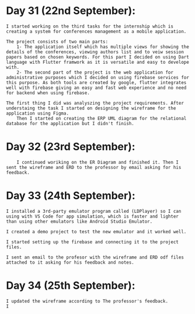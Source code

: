 # Day 31 (22nd September):
    I started working on the third tasks for the internship which is creating a system for conferences management as a mobile application.
    
    The project consists of two main parts:
        1- The application itself which has multiple views for showing the details of the conferences, viewing authors list and to veiw session papers based on chosen keywords. For this part I decided on using Dart language with Flutter framwork as it is versatile and easy to develope with.
        2- The second part of the project is the web application for administrative purposes which I decided on using firebase services for this purpose. As both tools are created by google, flutter integrates well with firebase giving an easy and fast web experience and no need for backend when using firebase.

    The first thing I did was analyszing the project requirements. After understaing the task I started on designing the wireframe for the application using Figma.
        Then I started on creating the ERP UML diagram for the relational database for the application but I didn't finish.

# Day 32 (23rd September):
        I continued woriking on the ER Diagram and finished it. Then I sent the wireframe and ERD to the professor by email asking for his feedback.

# Day 33 (24th September): 
    I installed a 3rd-party emulator program called (LDPlayer) so I can using with VS Code for app simulation, which is faster and lighter than using other emulators like Android Studio Emulator. 
    
    I created a demo project to test the new emulator and it worked well.

    I started setting up the firebase and connecting it to the project files.

    I sent an email to the profesor with the wireframe and ERD odf files attached to it asking for his feedback and notes.

# Day 34 (25th September): 
    I updated the wireframe according to The professor's feedback.
    I 